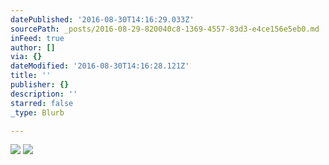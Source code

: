 ```yaml
---
datePublished: '2016-08-30T14:16:29.033Z'
sourcePath: _posts/2016-08-29-820040c8-1369-4557-83d3-e4ce156e5eb0.md
inFeed: true
author: []
via: {}
dateModified: '2016-08-30T14:16:28.121Z'
title: ''
publisher: {}
description: ''
starred: false
_type: Blurb

---
```

![](https://the-grid-user-content.s3-us-west-2.amazonaws.com/85a1d852-9cfc-4984-a534-6cadc91a22cc.jpg)
![](https://the-grid-user-content.s3-us-west-2.amazonaws.com/634cd732-bccd-41bf-99c7-ea92094480b9.jpg)